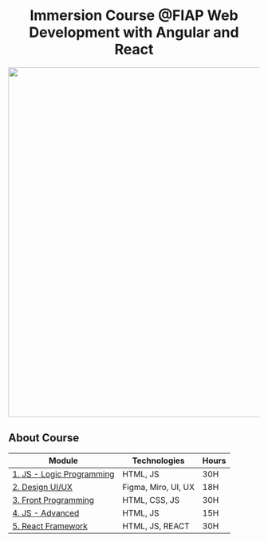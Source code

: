<h1 align="center"> Immersion Course @FIAP Web Development with Angular and React </h1>

<div align="center">
  <img src="https://user-images.githubusercontent.com/98968823/174916160-ad8cd7b7-2b66-4561-a234-9655facff18f.png" width="700px" />
  </div>

  <h2 align="start"> About Course </h2>
  
|Module | Technologies | Hours |
|---|---|---|
|  [1. JS - Logic Programming](https://github.com/belluzzojr/frontend-specialist-fiap/tree/main/module1) | HTML, JS | 30H |
|  [2. Design UI/UX]() | Figma, Miro, UI, UX | 18H |
|  [3. Front Programming]() | HTML, CSS, JS | 30H |
|  [4. JS - Advanced]() | HTML, JS | 15H |
|  [5. React Framework]() | HTML, JS, REACT | 30H |
